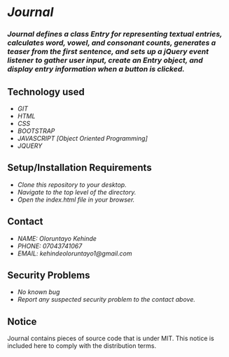 # _Journal_
### _Journal defines a class Entry for representing textual entries, calculates word, vowel, and consonant counts, generates a teaser from the first sentence, and sets up a jQuery event listener to gather user input, create an Entry object, and display entry information when a button is clicked._

## Technology used
* _GIT_
* _HTML_
* _CSS_
* _BOOTSTRAP_
* _JAVASCRIPT [Object Oriented Programming]_
* _JQUERY_

## Setup/Installation Requirements
* _Clone this repository to your desktop._
* _Navigate to the top level of the directory._
* _Open the index.html file in your browser._

## Contact
* _NAME: Oloruntayo Kehinde_
* _PHONE: 07043741067_
* _EMAIL: kehindeoloruntayo1@gmail.com_

## Security Problems
* _No known bug_
* _Report any suspected security problem to the contact above._

## Notice
Journal contains pieces of source code that is under MIT. This notice is included here to comply with the distribution terms.